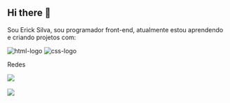 ## Hi there 👋

Sou Erick Silva, sou programador front-end, atualmente estou aprendendo e criando projetos com:

<img src="https://img.shields.io/badge/HTML5-E34F26?style=for-the-badge&logo=html5&logoColor=white" alt="html-logo"/>
<img src="https://img.shields.io/badge/CSS-239120?&style=for-the-badge&logo=css3&logoColor=white" alt="css-logo"/>


<p>Redes</p>


<a href="https://www.instagram.com/">
<img src="https://img.shields.io/badge/Instagram-E4405F?style=for-the-badge&logo=instagram&logoColor=white">
</a>
<br>
<br>
<a href="https://www.linkedin.com/in/ericksilva91/">
<img src="https://img.shields.io/badge/LinkedIn-0077B5?style=for-the-badge&logo=linkedin&logoColor=white">
</a>

